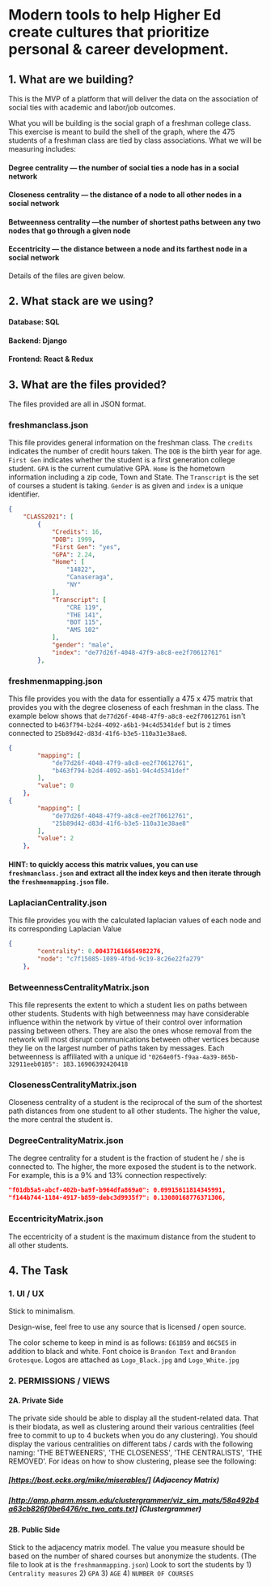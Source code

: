 #  Modern tools to help Higher Ed create cultures that prioritize personal & career development.

## 1. What are we building?

This is the MVP of a platform that will deliver the data on the association of social ties with academic and labor/job outcomes.

What you will be building is the social graph of a freshman college class. This exercise is meant to build the shell of the graph, where the 475 students of a freshman class are tied by class associations. What we will be measuring includes:

#### Degree centrality — the number of social ties a node has in a social network
#### Closeness centrality — the distance of a node to all other nodes in a social network
#### Betweenness centrality —the number of shortest paths between any two nodes that go through a given node
#### Eccentricity — the distance between a node and its farthest node in a social network

Details of the files are given below.

## 2. What stack are we using?

#### Database: SQL
#### Backend: Django
#### Frontend: React & Redux

## 3. What are the files provided?
The files provided are all in JSON format.

### freshmanclass.json
This file provides general information on the freshman class. The `credits` indicates the number of credit hours taken. The `DOB` is the birth year for age. `First Gen` indicates whether the student is a first generation college student. `GPA` is the current cumulative GPA. `Home` is the hometown information including a zip code, Town and State. The `Transcript` is the set of courses a student is taking. `Gender` is as given and `index` is a unique identifier.


```json
{
    "CLASS2021": [
        {
            "Credits": 16, 
            "DOB": 1999, 
            "First Gen": "yes", 
            "GPA": 2.24, 
            "Home": [
                "14822", 
                "Canaseraga", 
                "NY"
            ], 
            "Transcript": [
                "CRE 119", 
                "THE 141", 
                "BOT 115", 
                "AMS 102"
            ], 
            "gender": "male", 
            "index": "de77d26f-4048-47f9-a8c8-ee2f70612761"
        }, 
```
### freshmenmapping.json
This file provides you with the data for essentially a 475 x 475 matrix that provides you with the degree closeness of each freshman in the class. The example below shows that `de77d26f-4048-47f9-a8c8-ee2f70612761` isn't connected to `b463f794-b2d4-4092-a6b1-94c4d5341def` but is `2` times connected to `25b89d42-d83d-41f6-b3e5-110a31e38ae8`.
```json
{
        "mapping": [
            "de77d26f-4048-47f9-a8c8-ee2f70612761", 
            "b463f794-b2d4-4092-a6b1-94c4d5341def"
        ], 
        "value": 0
    },
{
        "mapping": [
            "de77d26f-4048-47f9-a8c8-ee2f70612761", 
            "25b89d42-d83d-41f6-b3e5-110a31e38ae8"
        ], 
        "value": 2
    }, 


```
#### HINT: to quickly access this matrix values, you can use `freshmanclass.json` and extract all the index keys and then iterate through the `freshmenmapping.json` file.

### LaplacianCentrality.json
This file provides you with the calculated laplacian values of each node and its corresponding Laplacian Value
```json
{
        "centrality": 0.004371616654982276, 
        "node": "c7f15085-1089-4fbd-9c19-8c26e22fa279"
    },
```

### BetweennessCentralityMatrix.json
This file represents the extent to which a student lies on paths between other students. Students with high betweenness may have considerable influence within the network by virtue of their control over information passing between others. They are also the ones whose removal from the network will most disrupt communications between other vertices because they lie on the largest number of paths taken by messages. Each betweenness is affiliated with a unique id `"0264e0f5-f9aa-4a39-865b-32911eeb0185": 183.16906392420418`

### ClosenessCentralityMatrix.json
Closeness centrality of a student is the reciprocal of the sum of the shortest path distances from one student to all other students. The higher the value, the more central the student is. 

### DegreeCentralityMatrix.json
The degree centrality for a student is the fraction of student he / she is connected to. The higher, the more exposed the student is to the network. For example, this is a 9% and 13% connection respectively:
```json
"f01db5a5-abcf-402b-ba9f-b964dfa869a0": 0.09915611814345991, 
"f144b744-1184-4917-b859-debc3d9935f7": 0.13080168776371306, 
```

### EccentricityMatrix.json
The eccentricity of a student is the maximum distance from the student to all other students.

## 4. The Task

### 1. UI / UX
Stick to minimalism.

Design-wise, feel free to use any source that is licensed / open source. 

The color scheme to keep in mind is as follows: `E61B59` and `86C5E5` in addition to black and white. Font choice is `Brandon Text` and `Brandon Grotesque`.
Logos are attached as `Logo_Black.jpg` and `Logo_White.jpg`

### 2. PERMISSIONS / VIEWS

#### 2A. Private Side
The private side should be able to display all the student-related data. That is their biodata, as well as clustering around their various centralities (feel free to commit to up to 4 buckets when you do any clustering). You should display the various centralities on different tabs / cards with the following naming: 'THE BETWEENERS', 'THE CLOSENESS', 'THE CENTRALISTS', 'THE REMOVED'.
For ideas on how to show clustering, please see the following:
##### [https://bost.ocks.org/mike/miserables/] (Adjacency Matrix)
##### [http://amp.pharm.mssm.edu/clustergrammer/viz_sim_mats/58a492b4a63cb826f0be6476/rc_two_cats.txt] (Clustergrammer)

#### 2B. Public Side
Stick to the adjacency matrix model. The value you measure should be based on the number of shared courses but anonymize the students. (The file to look at is the `freshmanmapping.json`) Look to sort the students by 1) `Centrality measures` 2) `GPA` 3) `AGE` 4) `NUMBER OF COURSES`
